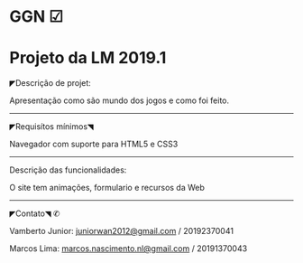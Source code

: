 # GGN ☑

# Projeto da LM 2019.1


◤Descrição de projet:

Apresentação como são mundo dos jogos e como foi feito.

-------------------------------------------------------------------------------------------------------------------------------------

◤Requisítos mínimos◥

Navegador com suporte para HTML5 e CSS3

-------------------------------------------------------------------------------------------------------------------------------------

Descrição das funcionalidades:

O site tem animações, formulario e recursos da Web

-------------------------------------------------------------------------------------------------------------------------------------

◤Contato◥ ✆

Vamberto Junior: juniorwan2012@gmail.com / 20192370041

Marcos Lima: marcos.nascimento.nl@gmail.com / 20191370043
